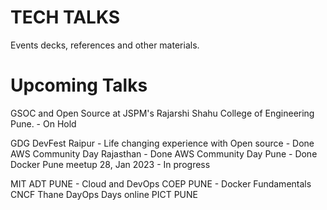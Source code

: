 # TECH TALKS

Events decks, references and other materials.


# Upcoming Talks

GSOC and Open Source at JSPM's Rajarshi Shahu College of Engineering Pune. - On Hold

GDG DevFest Raipur - Life changing experience with Open source - Done
AWS Community Day Rajasthan - Done
AWS Community Day Pune - Done
Docker Pune meetup 28, Jan 2023 - In progress

MIT ADT PUNE - Cloud and DevOps 
COEP PUNE - Docker Fundamentals 
CNCF Thane
DayOps Days online 
PICT PUNE 

